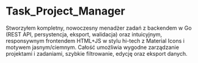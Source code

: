 # Task_Project_Manager
Stworzyłem kompletny, nowoczesny menadżer zadań z backendem w Go (REST API, persystencja, eksport, walidacja) oraz intuicyjnym, responsywnym frontendem HTML+JS w stylu hi-tech z Material Icons i motywem jasnym/ciemnym. Całość umożliwia wygodne zarządzanie projektami i zadaniami, szybkie filtrowanie, edycję oraz eksport danych.

